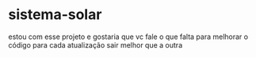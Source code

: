 # sistema-solar
estou com esse projeto e gostaria que vc fale o que falta para melhorar o código para cada atualização sair melhor que a outra
